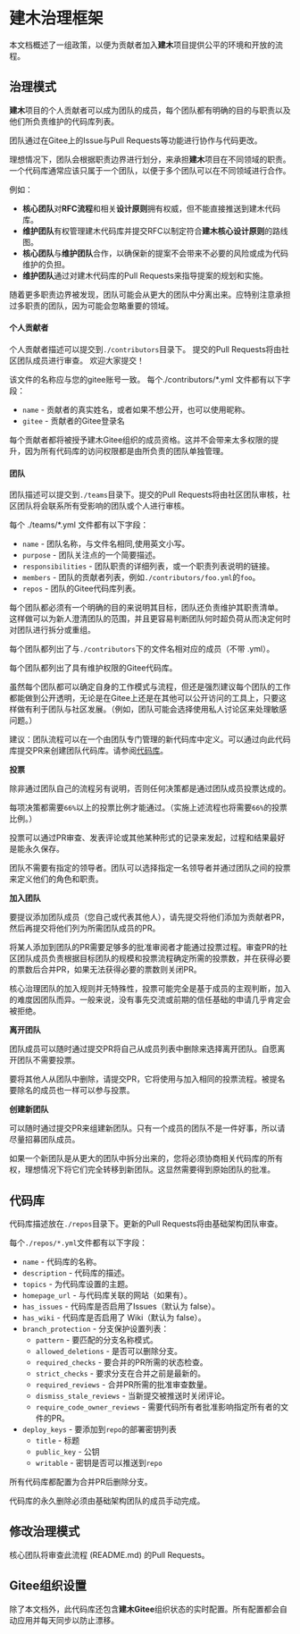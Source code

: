 # 建木治理框架

本文档概述了一组政策，以便为贡献者加入**建木**项目提供公平的环境和开放的流程。

## 治理模式

**建木**项目的个人贡献者可以成为团队的成员，每个团队都有明确的目的与职责以及他们所负责维护的代码库列表。

团队通过在Gitee上的Issue与Pull Requests等功能进行协作与代码更改。

理想情况下，团队会根据职责边界进行划分，来承担**建木**项目在不同领域的职责。一个代码库通常应该只属于一个团队，以便于多个团队可以在不同领域进行合作。

例如：

* **核心团队**对**RFC流程**和相关**设计原则**拥有权威，但不能直接推送到建木代码库。
* **维护团队**有权管理建木代码库并提交RFC以制定符合**建木核心设计原则**的路线图。
* **核心团队**与**维护团队**合作，以确保新的提案不会带来不必要的风险或成为代码维护的负担。
* **维护团队**通过对建木代码库的Pull Requests来指导提案的规划和实施。

随着更多职责边界被发现，团队可能会从更大的团队中分离出来。应特别注意承担过多职责的团队，因为可能会忽略重要的领域。

#### 个人贡献者

个人贡献者描述可以提交到`./contributors`目录下。 提交的Pull Requests将由社区团队成员进行审查。 欢迎大家提交！

该文件的名称应与您的gitee账号一致。 每个./contributors/*.yml 文件都有以下字段：

* `name` - 贡献者的真实姓名，或者如果不想公开，也可以使用昵称。
* `gitee` - 贡献者的Gitee登录名

每个贡献者都将被授予建木Gitee组织的成员资格。这并不会带来太多权限的提升，因为所有代码库的访问权限都是由所负责的团队单独管理。

#### 团队
团队描述可以提交到`./teams`目录下。提交的Pull Requests将由社区团队审核，社区团队将会联系所有受影响的团队或个人进行审核。

每个 ./teams/*.yml 文件都有以下字段：

* `name` - 团队名称，与文件名相同,使用英文小写。
* `purpose` - 团队关注点的一个简要描述。
* `responsibilities` - 团队职责的详细列表，或一个职责列表说明的链接。
* `members` - 团队的贡献者列表，例如`./contributors/foo.yml`的`foo`。
* `repos` - 团队的Gitee代码库列表。

每个团队都必须有一个明确的目的来说明其目标，团队还负责维护其职责清单。 这样做可以为新人澄清团队的范围，并且更容易判断团队何时超负荷从而决定何时对团队进行拆分或重组。

每个团队都列出了与`./contributors`下的文件名相对应的成员（不带 .yml）。

每个团队都列出了具有维护权限的Gitee代码库。

虽然每个团队都可以确定自身的工作模式与流程，但还是强烈建议每个团队的工作都能做到公开透明，无论是在Gitee上还是在其他可以公开访问的工具上，只要这样做有利于团队与社区发展。（例如，团队可能会选择使用私人讨论区来处理敏感问题。）

建议：团队流程可以在一个由团队专门管理的新代码库中定义。可以通过向此代码库提交PR来创建团队代码库。请参阅[代码库](#代码库)。

**投票**

除非通过团队自己的流程另有说明，否则任何决策都是通过团队成员投票达成的。

每项决策都需要`66%`以上的投票比例才能通过。（实施上述流程也将需要`66%`的投票比例。）

投票可以通过PR审查、发表评论或其他某种形式的记录来发起，过程和结果最好是能永久保存。

团队不需要有指定的领导者。团队可以选择指定一名领导者并通过团队之间的投票来定义他们的角色和职责。

**加入团队**

要提议添加团队成员（您自己或代表其他人），请先提交将他们添加为贡献者PR，然后再提交将他们列为所需团队成员的PR。

将某人添加到团队的PR需要足够多的批准审阅者才能通过投票过程。审查PR的社区团队成员负责根据目标团队的规模和投票流程确定所需的投票数，并在获得必要的票数后合并PR，如果无法获得必要的票数则关闭PR。

核心治理团队的加入规则并无特殊性，投票可能完全是基于成员的主观判断，加入的难度因团队而异。一般来说，没有事先交流或前期的信任基础的申请几乎肯定会被拒绝。

**离开团队**

团队成员可以随时通过提交PR将自己从成员列表中删除来选择离开团队。自愿离开团队不需要投票。

要将其他人从团队中删除，请提交PR，它将使用与加入相同的投票流程。被提名要除名的成员也一样可以参与投票。

**创建新团队**

可以随时通过提交PR来组建新团队。只有一个成员的团队不是一件好事，所以请尽量招募团队成员。

如果一个新团队是从更大的团队中拆分出来的，您将必须协商相关代码库的所有权，理想情况下将它们完全转移到新团队。这显然需要得到原始团队的批准。

## 代码库
代码库描述放在`./repos`目录下。更新的Pull Requests将由基础架构团队审查。

每个`./repos/*.yml`文件都有以下字段：

* `name` - 代码库的名称。
* `description` - 代码库的描述。
* `topics` - 为代码库设置的主题。
* `homepage_url` - 与代码库关联的网站（如果有）。
* `has_issues` - 代码库是否启用了Issues（默认为 false）。
* `has_wiki` - 代码库是否启用了 Wiki（默认为 false）。
* `branch_protection` - 分支保护设置列表：
    * `pattern` - 要匹配的分支名称模式。
    * `allowed_deletions` - 是否可以删除分支。
    * `required_checks` - 要合并的PR所需的状态检查。
    * `strict_checks` - 要求分支在合并之前是最新的。
    * `required_reviews` - 合并PR所需的批准审查数量。
    * `dismiss_stale_reviews` - 当新提交被推送时关闭评论。
    * `require_code_owner_reviews` - 需要代码所有者批准影响指定所有者的文件的PR。
* `deploy_keys` - 要添加到`repo`的部署密钥列表
    * `title` - 标题
    * `public_key` - 公钥
    * `writable` - 密钥是否可以推送到`repo`

所有代码库都配置为合并PR后删除分支。

代码库的永久删除必须由基础架构团队的成员手动完成。

## 修改治理模式

核心团队将审查此流程 (README.md) 的Pull Requests。

## Gitee组织设置

除了本文档外，此代码库还包含**建木Gitee**组织状态的实时配置。所有配置都会自动应用并每天同步以防止漂移。